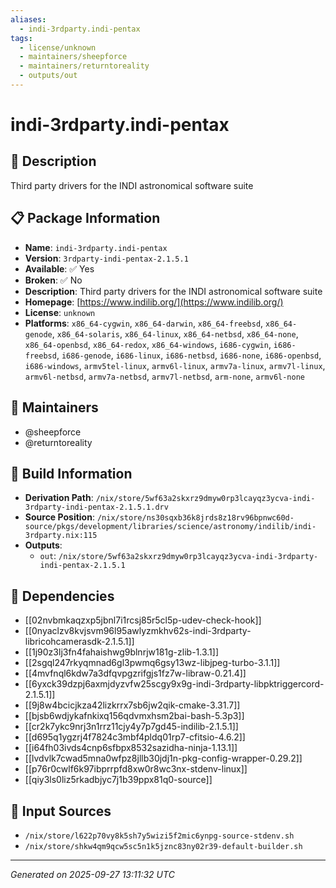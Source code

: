```yaml
---
aliases:
  - indi-3rdparty.indi-pentax
tags:
  - license/unknown
  - maintainers/sheepforce
  - maintainers/returntoreality
  - outputs/out
---
```


# indi-3rdparty.indi-pentax

## 📝 Description

Third party drivers for the INDI astronomical software suite

## 📋 Package Information

- **Name**: `indi-3rdparty.indi-pentax`
- **Version**: `3rdparty-indi-pentax-2.1.5.1`
- **Available**: ✅ Yes
- **Broken**: ✅ No
- **Description**: Third party drivers for the INDI astronomical software suite
- **Homepage**: [https://www.indilib.org/](https://www.indilib.org/)
- **License**: `unknown`
- **Platforms**: `x86_64-cygwin`, `x86_64-darwin`, `x86_64-freebsd`, `x86_64-genode`, `x86_64-solaris`, `x86_64-linux`, `x86_64-netbsd`, `x86_64-none`, `x86_64-openbsd`, `x86_64-redox`, `x86_64-windows`, `i686-cygwin`, `i686-freebsd`, `i686-genode`, `i686-linux`, `i686-netbsd`, `i686-none`, `i686-openbsd`, `i686-windows`, `armv5tel-linux`, `armv6l-linux`, `armv7a-linux`, `armv7l-linux`, `armv6l-netbsd`, `armv7a-netbsd`, `armv7l-netbsd`, `arm-none`, `armv6l-none`
## 👥 Maintainers

- @sheepforce
- @returntoreality


## 🔧 Build Information

- **Derivation Path**: `/nix/store/5wf63a2skxrz9dmyw0rp3lcayqz3ycva-indi-3rdparty-indi-pentax-2.1.5.1.drv`
- **Source Position**: `/nix/store/ns30sqxb36k8jrds8z18rv96bpnwc60d-source/pkgs/development/libraries/science/astronomy/indilib/indi-3rdparty.nix:115`
- **Outputs**:
  - `out`:  `/nix/store/5wf63a2skxrz9dmyw0rp3lcayqz3ycva-indi-3rdparty-indi-pentax-2.1.5.1`

## 🔗 Dependencies

- [[02nvbmkaqzxp5jbnl7i1rcsj85r5cl5p-udev-check-hook]]
- [[0nyaclzv8kvjsvm96l95awlyzmkhv62s-indi-3rdparty-libricohcamerasdk-2.1.5.1]]
- [[1j90z3lj3fn4fahaishwg9blnrjw181g-zlib-1.3.1]]
- [[2sgql247rkyqmnad6gl3pwmq6gsy13wz-libjpeg-turbo-3.1.1]]
- [[4mvfnql6kdw7a3dfqvpgzrifgjs1fz7w-libraw-0.21.4]]
- [[6yxck39dzpj6axmjdyzvfw25scgy9x9g-indi-3rdparty-libpktriggercord-2.1.5.1]]
- [[9j8w4bcicjkza42lizkrrx7sb6jw2qik-cmake-3.31.7]]
- [[bjsb6wdjykafnkixq156qdvmxhsm2bai-bash-5.3p3]]
- [[cr2k7ykc9nrj3n1rrz11cjy4y7p7gd45-indilib-2.1.5.1]]
- [[d695q1ygzrj4f7824c3mbf4pldq01rp7-cfitsio-4.6.2]]
- [[i64fh03ivds4cnp6sfbpx8532sazidha-ninja-1.13.1]]
- [[lvdvlk7cwad5mna0wfpz8jllb30jdj1n-pkg-config-wrapper-0.29.2]]
- [[p76r0cwlf6k97ibprrpfd8xw0r8wc3nx-stdenv-linux]]
- [[qiy3ls0liz5rkadbjyc7j1b39ppx81q0-source]]

## 📁 Input Sources

- `/nix/store/l622p70vy8k5sh7y5wizi5f2mic6ynpg-source-stdenv.sh`
- `/nix/store/shkw4qm9qcw5sc5n1k5jznc83ny02r39-default-builder.sh`

---
*Generated on 2025-09-27 13:11:32 UTC*
